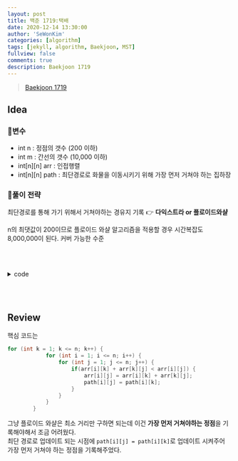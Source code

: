 ```yaml
---
layout: post
title: 백준 1719:택배
date: 2020-12-14 13:30:00
author: 'SeWonKim'
categories: [algorithm]
tags: [jekyll, algorithm, Baekjoon, MST]
fullview: false
comments: true
description: Baekjoon 1719
---
```


> [Baekjoon 1719](https://www.acmicpc.net/problem/1719)

## Idea

### 🥚변수

- int n : 정점의 갯수 (200 이하)
- int m : 간선의 갯수 (10,000 이하)
- int[n][n] arr : 인접행렬
- int[n][n] path : 최단경로로 화물을 이동시키기 위해 가장 먼저 거쳐야 하는 집하장


### 🍳풀이 전략

최단경로를 통해 가기 위해서 거쳐야하는 경유지 기록 👉 **다익스트라 or 플로이드와샬**

n의 최댓값이 200이므로 플로이드 와샬 알고리즘을 적용할 경우 시간복잡도 8,000,000이 된다. 커버 가능한 수준

&nbsp;  
&nbsp;


<details>
<summary>code</summary>
<div markdown="1">

```java
import java.util.Arrays;
import java.util.Scanner;

public class Main {

	public static void main(String[] args) {
		Scanner sc = new Scanner(System.in);
		int n = sc.nextInt();
		int m = sc.nextInt();
		int[][] arr = new int[n+1][n+1];	
		int[][] path = new int[n+1][n+1];
		
		// init
		final int INF = 10000000;
		for (int i = 1; i <= n; i++) {
			Arrays.fill(arr[i], INF);
			arr[i][i] = 0;
		}
		
		// input
		for (int i = 0; i < m; i++) {
			int s = sc.nextInt();
			int e = sc.nextInt();
			int time = sc.nextInt();
			arr[s][e] = Math.min(arr[s][e], time);
			arr[e][s] = Math.min(arr[e][s], time);
			path[s][e] = e;
			path[e][s] = s;
		}
		
		// visit
		for (int k = 1; k <= n; k++) {
			for (int i = 1; i <= n; i++) {
				for (int j = 1; j <= n; j++) {
					if(arr[i][k] + arr[k][j] < arr[i][j]) {
						arr[i][j] = arr[i][k] + arr[k][j];
						path[i][j] = path[i][k];
					}
				}
			}			
		}
		
		// output
		for (int i = 1; i <= n; i++) {
			for (int j = 1; j <= n; j++) {
				if(arr[i][j] >= INF || arr[i][j] == 0) 	System.out.print("- ");
				else 					System.out.print(path[i][j] + " ");
			}
			System.out.println();
		}
		sc.close();
	}

}

```

</div>
</details>

&nbsp;  
&nbsp;

## Review

핵심 코드는 

```java
for (int k = 1; k <= n; k++) {
			for (int i = 1; i <= n; i++) {
				for (int j = 1; j <= n; j++) {
					if(arr[i][k] + arr[k][j] < arr[i][j]) {
						arr[i][j] = arr[i][k] + arr[k][j];
						path[i][j] = path[i][k];
					}
				}
			}			
		}
```

그냥 플로이드 와샬은 최소 거리만 구하면 되는데 이건 **가장 먼저 거쳐야하는 정점**을 기록해야해서 조금 어려웠다.     
최단 경로로 업데이트 되는 시점에 `path[i][j] = path[i][k]`로 업데이트 시켜주어 가장 먼저 거쳐야 하는 정점을 기록해주었다.

&nbsp;  
&nbsp;
